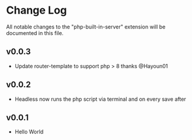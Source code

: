 # Change Log

All notable changes to the "php-built-in-server" extension will be documented in this file.

## v0.0.3

- Update router-template to support php > 8 thanks @Hayoun01

## v0.0.2

- Headless now runs the php script via terminal and on every save after

## v0.0.1

- Hello World
